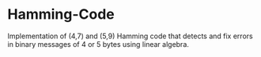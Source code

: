 # Hamming-Code
Implementation of (4,7) and (5,9) Hamming code that detects and fix errors in binary messages of 4 or 5 bytes using linear algebra.
